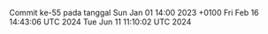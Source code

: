 Commit ke-55 pada tanggal Sun Jan 01 14:00 2023 +0100
Fri Feb 16 14:43:06 UTC 2024
Tue Jun 11 11:10:02 UTC 2024
